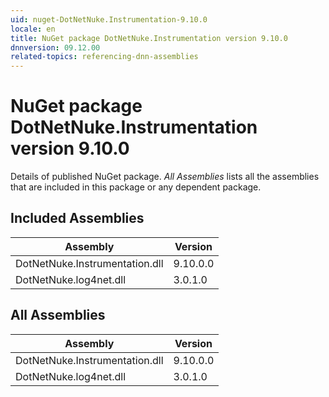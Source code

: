 ```yaml
---
uid: nuget-DotNetNuke.Instrumentation-9.10.0
locale: en
title: NuGet package DotNetNuke.Instrumentation version 9.10.0
dnnversion: 09.12.00
related-topics: referencing-dnn-assemblies
---
```


# NuGet package DotNetNuke.Instrumentation version 9.10.0
Details of published NuGet package.
*All Assemblies* lists all the assemblies that are included in this package or any dependent package.

## Included Assemblies

|Assembly|Version|
|---|---|
|DotNetNuke.Instrumentation.dll|9.10.0.0|
|DotNetNuke.log4net.dll|3.0.1.0|

## All Assemblies

|Assembly|Version|
|---|---|
|DotNetNuke.Instrumentation.dll|9.10.0.0|
|DotNetNuke.log4net.dll|3.0.1.0|

